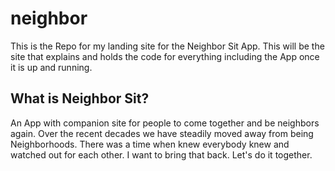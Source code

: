 # neighbor
 This is the Repo for my landing site for the Neighbor Sit App. This will be the site that explains and holds the code for everything including the App once it is up and running.
 
## What is Neighbor Sit?
  An App with companion site for people to come together and be neighbors again. Over the recent decades we have steadily moved away from being Neighborhoods. There was a time when knew everybody knew and watched out for each other. I want to bring that back. Let's do it together.
